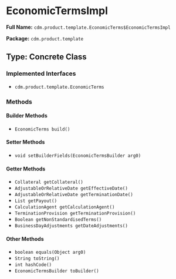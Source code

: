 # EconomicTermsImpl

**Full Name:** `cdm.product.template.EconomicTerms$EconomicTermsImpl`

**Package:** `cdm.product.template`

## Type: Concrete Class

### Implemented Interfaces

- `cdm.product.template.EconomicTerms`

### Methods

#### Builder Methods

- `EconomicTerms build()`

#### Setter Methods

- `void setBuilderFields(EconomicTermsBuilder arg0)`

#### Getter Methods

- `Collateral getCollateral()`
- `AdjustableOrRelativeDate getEffectiveDate()`
- `AdjustableOrRelativeDate getTerminationDate()`
- `List getPayout()`
- `CalculationAgent getCalculationAgent()`
- `TerminationProvision getTerminationProvision()`
- `Boolean getNonStandardisedTerms()`
- `BusinessDayAdjustments getDateAdjustments()`

#### Other Methods

- `boolean equals(Object arg0)`
- `String toString()`
- `int hashCode()`
- `EconomicTermsBuilder toBuilder()`

